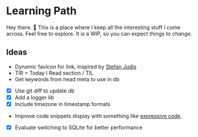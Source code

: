 # Learning Path

Hey there. 👋 This is a place where I keep all the interesting stuff I come across. Feel free to explore. It is a WIP, so you can expect things to change.

## Ideas

-   Dynamic favicon for link, inspired by [Stefan Judis](https://www.stefanjudis.com/)
-   TIR = Today I Read section / TIL
-   Get keywords from head meta to use in db
-   [x] Use git diff to update db
-   [x] Add a logger lib
-   [x] Include timezone in timestamp formats
-   Improve code snippets display with something like [expressive code](https://expressive-code.com/).
-   [x] Evaluate switching to SQLite for better performance
